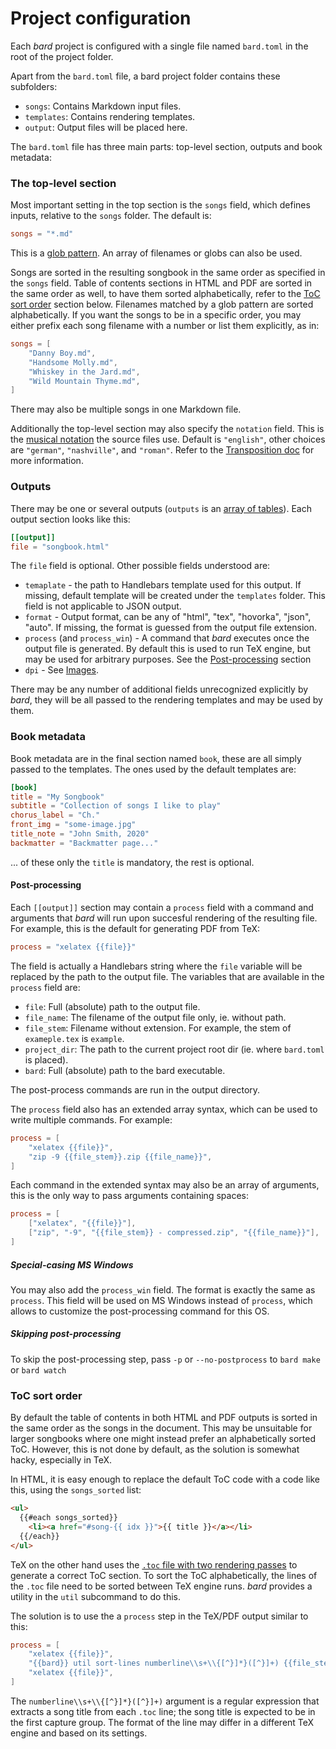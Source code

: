# Project configuration

Each _bard_ project is configured with a single file named `bard.toml` in the root of the project folder.

Apart from the `bard.toml` file, a bard project folder contains these subfolders:
 - `songs`: Contains Markdown input files.
 - `templates`: Contains rendering templates.
 - `output`: Output files will be placed here.

The `bard.toml` file has three main parts: top-level section, outputs and book metadata:

### The top-level section

Most important setting in the top section is the `songs` field, which defines inputs, relative to the `songs` folder. The default is:

```toml
songs = "*.md"
```

This is a [glob pattern](https://en.wikipedia.org/wiki/Glob_(programming)). 
An array of filenames or globs can also be used.

Songs are sorted in the resulting songbook in the same order as specified in the `songs` field.
Table of contents sections in HTML and PDF are sorted in the same order as well, to have them sorted
alphabetically, refer to the [ToC sort order](#toc-sort-order) section below.
Filenames matched by a glob pattern are sorted alphabetically. If you want the songs to be in a specific order,
you may either prefix each song filename with a number or list them explicitly, as in:

```toml
songs = [
    "Danny Boy.md",
    "Handsome Molly.md",
    "Whiskey in the Jard.md",
    "Wild Mountain Thyme.md",
]
```

There may also be multiple songs in one Markdown file.

Additionally the top-level section may also specify the `notation` field.
This is the [musical notation](https://en.wikipedia.org/wiki/Musical_note#12-tone_chromatic_scale) the source files use.
Default is `"english"`, other choices are `"german"`, `"nashville"`, and `"roman"`. Refer to the [Transposition doc](./transposition.md) for more information.

### Outputs

There may be one or several outputs (`outputs` is an [array of tables](https://github.com/toml-lang/toml#array-of-tables)).
Each output section looks like this:

```toml
[[output]]
file = "songbook.html"
```
The `file` field is optional. Other possible fields understood are:
  - `temaplate` - the path to Handlebars template used for this output. If missing, default template will be created
    under the `templates` folder. This field is not applicable to JSON output.
  - `format` - Output format, can be any of "html", "tex", "hovorka", "json", "auto". If missing, the format is
    guessed from the output file extension.
  - `process` (and `process_win`) - A command that _bard_ executes once the output file is generated.
    By default this is used to run TeX engine, but may be used for arbitrary purposes. See the [Post-processing](#post-processing) section
  - `dpi` - See [Images](./markdown.md#images).

There may be any number of additional fields unrecognized explicitly by _bard_, they will be all passed
to the rendering templates and may be used by them.


### Book metadata

Book metadata are in the final section named `book`, these are all simply passed to the templates.
The ones used by the default templates are:

```toml
[book]
title = "My Songbook"
subtitle = "Collection of songs I like to play"
chorus_label = "Ch."
front_img = "some-image.jpg"
title_note = "John Smith, 2020"
backmatter = "Backmatter page..."
```

... of these only the `title` is mandatory, the rest is optional.

#### Post-processing

Each `[[output]]` section may contain a `process` field with a command and arguments that _bard_ will
run upon succesful rendering of the resulting file.
For example, this is the default for generating PDF from TeX:

```toml
process = "xelatex {{file}}"
```

The field is actually a Handlebars string where the `file` variable will be replaced by the path to the output file.
The variables that are available in the `process` field are:

- `file`: Full (absolute) path to the output file.
- `file_name`: The filename of the output file only, ie. without path.
- `file_stem`: Filename without extension. For example, the stem of `exameple.tex` is `example`.
- `project_dir`: The path to the current project root dir (ie. where `bard.toml` is placed).
- `bard`: Full (absolute) path to the bard executable.

The post-process commands are run in the output directory.

The `process` field also has an extended array syntax, which can be used to write multiple commands.
For example:

```toml
process = [
    "xelatex {{file}}",
    "zip -9 {{file_stem}}.zip {{file_name}}",
]
```

Each command in the extended syntax may also be an array of arguments, this is the only way to pass arguments containing spaces:

```toml
process = [
    ["xelatex", "{{file}}"],
    ["zip", "-9", "{{file_stem}} - compressed.zip", "{{file_name}}"],
]
```

##### Special-casing MS Windows

You may also add the `process_win` field. The format is exactly the same as `process`.
This field will be used on MS Windows instead of `process`, which allows to customize the post-processing command for this OS.

##### Skipping post-processing

To skip the post-processing step, pass `-p` or `--no-postprocess` to `bard make` or `bard watch`

### ToC sort order

By default the table of contents in both HTML and PDF outputs is sorted in the same order
as the songs in the document. This may be unsuitable for larger songbooks where one might instead prefer
an alphabetically sorted ToC. However, this is not done by default, as the solution is somewhat hacky, especially in TeX.

In HTML, it is easy enough to replace the default ToC code with a code like this, using the `songs_sorted` list:
```html
<ul>
  {{#each songs_sorted}}
    <li><a href="#song-{{ idx }}">{{ title }}</a></li>
  {{/each}}
</ul>
```

TeX on the other hand uses the [`.toc` file with two rendering passes](https://tex.stackexchange.com/questions/186674/why-is-the-toc-file-created-at-end-document) to generate a correct ToC section.
To sort the ToC alphabetically, the lines of the `.toc` file need to be sorted between TeX engine runs.
_bard_ provides a utility in the `util` subcommand to do this.

The solution is to use the a `process` step in the TeX/PDF output similar to this:
```toml
process = [
    "xelatex {{file}}",
    "{{bard}} util sort-lines numberline\\s+\\{[^}]*}([^}]+) {{file_stem}}.toc",
    "xelatex {{file}}",
]
```
The `numberline\\s+\\{[^}]*}([^}]+)` argument is a regular expression that extracts a song title from each
`.toc` line; the song title is expected to be in the first capture group.
The format of the line may differ in a different TeX engine and based on its settings.
